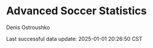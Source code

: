 # Advanced Soccer Statistics
Denis Ostroushko

<!-- gfm -->

Last successful data update: 2025-01-01 20:26:50 CST
